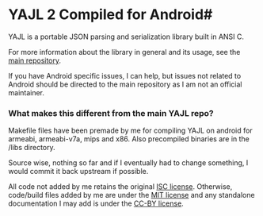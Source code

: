 # YAJL 2 Compiled for Android#

YAJL is a portable JSON parsing and serialization library built in ANSI C.

For more information about the library in general and its usage, see the [main repository](https://github.com/lloyd/yajl).  

If you have Android specific issues, I can help, but issues not related to Android should be directed to the main repository as I am not an official maintainer.

### What makes this different from the main YAJL repo? ###

Makefile files have been premade by me for compiling YAJL on android for armeabi, armeabi-v7a, mips and x86. Also precompiled binaries are in the /libs directory.

Source wise, nothing so far and if I eventually had to change something, I would commit it back upstream if possible.

All code not added by me retains the original [ISC license](http://opensource.org/licenses/ISC). Otherwise, code/build files added by me are under the [MIT license](http://opensource.org/licenses/MIT) and any standalone documentation I may add is under the [CC-BY  license](http://creativecommons.org/licenses/by/3.0/).
